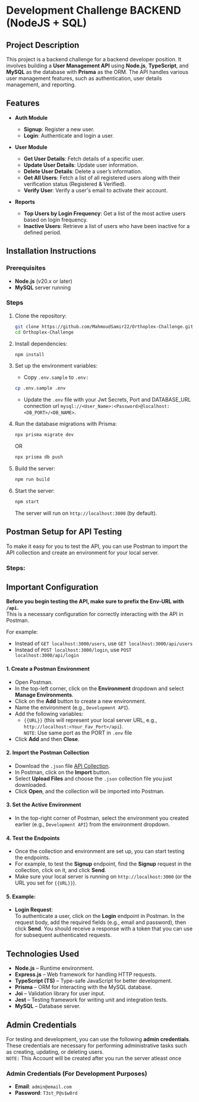 # Development Challenge BACKEND (NodeJS + SQL)

## Project Description

This project is a backend challenge for a backend developer position. It involves building a **User Management API** using **Node.js**, **TypeScript**, and **MySQL** as the database with **Prisma** as the ORM. The API handles various user management features, such as authentication, user details management, and reporting.

## Features

- **Auth Module**

  - **Signup**: Register a new user.
  - **Login**: Authenticate and login a user.

- **User Module**

  - **Get User Details**: Fetch details of a specific user.
  - **Update User Details**: Update user information.
  - **Delete User Details**: Delete a user’s information.
  - **Get All Users**: Fetch a list of all registered users along with their verification status (Registered & Verified).
  - **Verify User**: Verify a user's email to activate their account.


- **Reports**
  - **Top Users by Login Frequency**: Get a list of the most active users based on login frequency.
  - **Inactive Users**: Retrieve a list of users who have been inactive for a defined period.

## Installation Instructions

### Prerequisites

- **Node.js** (v20.x or later)
- **MySQL** server running

### Steps

1. Clone the repository:
   ```bash
   git clone https://github.com/MahmoudSamir22/Orthoplex-Challenge.git
   cd Orthoplex-Challenge
   ```
2. Install dependencies:
   ```bash
   npm install
   ```
3. Set up the environment variables:
   - Copy `.env.sample` to `.env:`
   ```bash
   cp .env.sample .env
   ```
   - Update the `.env` file with your Jwt Secrets, Port and DATABASE_URL connection url ``` mysql://<User_Name>:<Password>@localhost:<DB_PORT>/<DB_NAME> ```.
4. Run the database migrations with Prisma:

   ```bash
   npx prisma migrate dev
   ```

   OR

   ```bash
   npx prisma db push
   ```

5. Build the server:
   ```bash
   npm run build
   ```
6. Start the server:
   ```bash
   npm start
   ```
   The server will run on `http://localhost:3000` (by default).

## Postman Setup for API Testing

To make it easy for you to test the API, you can use Postman to import the API collection and create an environment for your local server.

### Steps:
## Important Configuration

**Before you begin testing the API, make sure to prefix the Env-URL with `/api`.**  
This is a necessary configuration for correctly interacting with the API in Postman.

For example:
- Instead of `GET localhost:3000/users`, use `GET localhost:3000/api/users`
- Instead of `POST localhost:3000/login`, use `POST localhost:3000/api/login`
#### 1. **Create a Postman Environment**  
   - Open Postman.
   - In the top-left corner, click on the **Environment** dropdown and select **Manage Environments**.
   - Click on the **Add** button to create a new environment.
   - Name the environment (e.g., `Development API`).
   - Add the following variables:
     - `{{URL}}` (this will represent your local server URL, e.g., `http://localhost:<Your_Fav_Port>/api`).  
        `NOTE`: Use same port as the PORT in `.env` file
   - Click **Add** and then **Close**.

#### 2. **Import the Postman Collection**  
   - Download the `.json` file [API Collection](./@docs).
   - In Postman, click on the **Import** button.
   - Select **Upload Files** and choose the `.json` collection file you just downloaded.
   - Click **Open**, and the collection will be imported into Postman.

#### 3. **Set the Active Environment**  
   - In the top-right corner of Postman, select the environment you created earlier (e.g., `Development API`) from the environment dropdown.

#### 4. **Test the Endpoints**  
   - Once the collection and environment are set up, you can start testing the endpoints.
   - For example, to test the **Signup** endpoint, find the **Signup** request in the collection, click on it, and click **Send**.
   - Make sure your local server is running on `http://localhost:3000` (or the URL you set for `{{URL}}`).

#### 5. **Example**:  
   - **Login Request**:  
     To authenticate a user, click on the **Login** endpoint in Postman. In the request body, add the required fields (e.g., email and password), then click **Send**. You should receive a response with a token that you can use for subsequent authenticated requests.

## Technologies Used

- **Node.js** – Runtime environment.
- **Express.js** – Web framework for handling HTTP requests.
- **TypeScript (TS)** – Type-safe JavaScript for better development.
- **Prisma** – ORM for interacting with the MySQL database.
- **Joi** – Validation library for user input.
- **Jest** – Testing framework for writing unit and integration tests.
- **MySQL** – Database server.

## Admin Credentials

For testing and development, you can use the following **admin credentials**. These credentials are necessary for performing administrative tasks such as creating, updating, or deleting users.  
`NOTE:` This Account will be created after you run the server atleast once

### Admin Credentials (For Development Purposes)
- **Email**: `admin@email.com`
- **Password**: `T3st_P@s$w0rd`